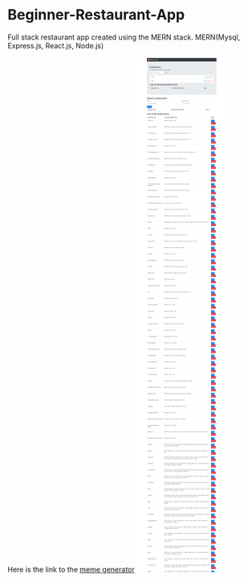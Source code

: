 Beginner-Restaurant-App
==================================

Full stack restaurant app created using the MERN stack.
MERN(Mysql, Express.js, React.js, Node.js)

Here is the link to the [meme generator](https://simple-react-meme-generator.glitch.me) 
![](https://github.com/theophilus96/Beginner-Restaurant-App/blob/master/fullstack.png)

